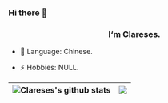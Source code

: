 ### Hi there 👋  

### <div align="center">I‘m Clareses.</div>  


- 💬 Language: Chinese.

- ⚡ Hobbies: NULL.

|<img align="center" src="https://github-readme-stats.vercel.app/api?username=Clareses&count_private=true&show_icons=true&include_all_commits=true&title_color=359697&icon_color=359697&hide_border=true&theme=transparent" alt="Clareses's github stats" /> | <img align="center" src="https://github-readme-stats.vercel.app/api/top-langs/?username=Clareses&layout=compact&title_color=359697&icon_color=359697&hide_border=true&theme=transparent&langs_count=8&hide=HTML,CSS" /> |
| ------------- | ------------- |
